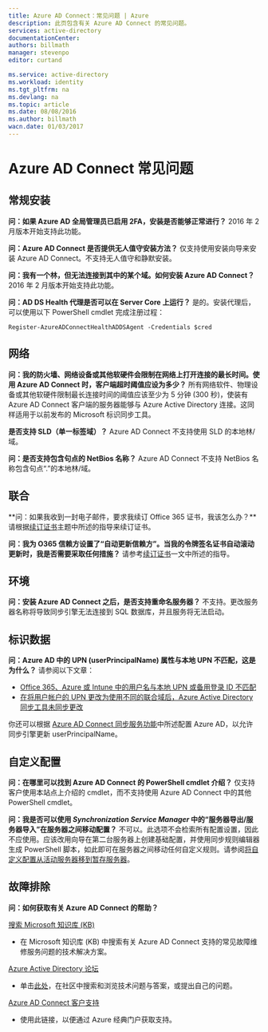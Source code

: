 ```yaml
---
title: Azure AD Connect：常见问题 | Azure
description: 此页包含有关 Azure AD Connect 的常见问题。
services: active-directory
documentationCenter: 
authors: billmath
manager: stevenpo
editor: curtand

ms.service: active-directory
ms.workload: identity
ms.tgt_pltfrm: na
ms.devlang: na
ms.topic: article
ms.date: 08/08/2016
ms.author: billmath
wacn.date: 01/03/2017
---
```


# Azure AD Connect 常见问题

## 常规安装
**问：如果 Azure AD 全局管理员已启用 2FA，安装是否能够正常进行？** 2016 年 2 月版本开始支持此功能。

**问：Azure AD Connect 是否提供无人值守安装方法？** 仅支持使用安装向导来安装 Azure AD Connect。不支持无人值守和静默安装。

**问：我有一个林，但无法连接到其中的某个域。如何安装 Azure AD Connect？** 2016 年 2 月版本开始支持此功能。

**问：AD DS Health 代理是否可以在 Server Core 上运行？** 是的。安装代理后，可以使用以下 PowerShell cmdlet 完成注册过程：

`Register-AzureADConnectHealthADDSAgent -Credentials $cred`

## 网络
**问：我的防火墙、网络设备或其他软硬件会限制在网络上打开连接的最长时间。使用 Azure AD Connect 时，客户端超时阈值应设为多少？** 所有网络软件、物理设备或其他软硬件限制最长连接时间的阈值应该至少为 5 分钟 (300 秒)，使装有 Azure AD Connect 客户端的服务器能够与 Azure Active Directory 连接。这同样适用于以前发布的 Microsoft 标识同步工具。

**是否支持 SLD（单一标签域）？** Azure AD Connect 不支持使用 SLD 的本地林/域。

**问：是否支持包含句点的 NetBios 名称？** Azure AD Connect 不支持 NetBios 名称包含句点“.”的本地林/域。

## 联合
**问：如果我收到一封电子邮件，要求我续订 Office 365 证书，我该怎么办？**请根据[续订证书](./active-directory-aadconnect-o365-certs.md)主题中所述的指导来续订证书。

**问：我为 O365 信赖方设置了“自动更新信赖方”。当我的令牌签名证书自动滚动更新时，我是否需要采取任何措施？** 请参考[续订证书](./active-directory-aadconnect-o365-certs.md)一文中所述的指导。

## 环境
**问：安装 Azure AD Connect 之后，是否支持重命名服务器？** 不支持。更改服务器名称将导致同步引擎无法连接到 SQL 数据库，并且服务将无法启动。

## 标识数据
**问：Azure AD 中的 UPN (userPrincipalName) 属性与本地 UPN 不匹配，这是为什么？** 请参阅以下文章：

- [Office 365、Azure 或 Intune 中的用户名与本地 UPN 或备用登录 ID 不匹配](https://support.microsoft.com/zh-cn/kb/2523192)
- [在将用户帐户的 UPN 更改为使用不同的联合域后，Azure Active Directory 同步工具未同步更改](https://support.microsoft.com/zh-cn/kb/2669550)

你还可以根据 [Azure AD Connect 同步服务功能](./active-directory-aadconnectsyncservice-features.md)中所述配置 Azure AD，以允许同步引擎更新 userPrincipalName。
## 自定义配置
**问：在哪里可以找到 Azure AD Connect 的 PowerShell cmdlet 介绍？** 仅支持客户使用本站点上介绍的 cmdlet，而不支持使用 Azure AD Connect 中的其他 PowerShell cmdlet。

**问：我是否可以使用 *Synchronization Service Manager* 中的“服务器导出/服务器导入”在服务器之间移动配置？** 不可以。此选项不会检索所有配置设置，因此不应使用。应该改用向导在第二台服务器上创建基础配置，并使用同步规则编辑器生成 PowerShell 脚本，如此即可在服务器之间移动任何自定义规则。请参阅[将自定义配置从活动服务器移到暂存服务器](./active-directory-aadconnect-upgrade-previous-version.md#move-custom-configuration-from-active-to-staging-server)。

## 故障排除
**问：如何获取有关 Azure AD Connect 的帮助？**

[搜索 Microsoft 知识库 (KB)](https://www.microsoft.com/zh-cn/Search/result.aspx?q=azure%20active%20directory%20connect&form=mssupport)

- 在 Microsoft 知识库 (KB) 中搜索有关 Azure AD Connect 支持的常见故障维修服务问题的技术解决方案。

[Azure Active Directory 论坛](https://social.msdn.microsoft.com/Forums/azure/zh-cn/home?forum=WindowsAzureAD)

- 单击[此处](https://social.msdn.microsoft.com/Forums/azure/zh-cn/newthread?category=windowsazureplatform&forum=WindowsAzureAD&prof=required)，在社区中搜索和浏览技术问题与答案，或提出自己的问题。

[Azure AD Connect 客户支持](https://manage.windowsazure.cn/?getsupport=true)

- 使用此链接，以便通过 Azure 经典门户获取支持。

<!---HONumber=Mooncake_Quality_Review_1230_2016-->

